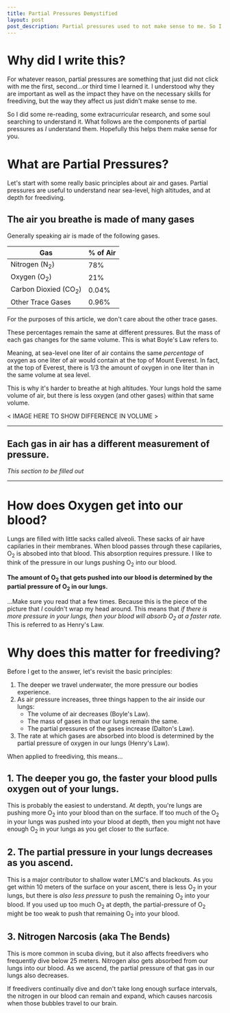 ```yaml
---
title: Partial Pressures Demystified
layout: post
post_description: Partial pressures used to not make sense to me. So I made it make sense to me...for you.
---
```



# Why did I write this?
For whatever reason, partial pressures are something that just did not click with me the first, second...or third time I learned it. I understood why they are important as well as the impact they have on the necessary skills for freediving, but the way they affect us just didn't make sense to me.

So I did some re-reading, some extracurricular research, and some soul searching to understand it. What follows are the components of partial pressures as _I_ understand them. Hopefully this helps them make sense for you.

# What are Partial Pressures?

Let's start with some really basic principles about air and gases. Partial pressures are useful to understand near sea-level, high altitudes, and at depth for freediving.

## The air you breathe is made of many gases

Generally speaking air is made of the following gases.

| Gas                             | % of Air |
| ------------------------------- | -------- |
| Nitrogen (N<sub>2</sub>)        | 78%      |
| Oxygen (O<sub>2</sub>)          | 21%      |
| Carbon Dioxied (CO<sub>2</sub>) | 0.04%    |
| Other Trace Gases               | 0.96%    |

For the purposes of this article, we don't care about the other trace gases.

These percentages remain the same at different pressures. But the mass of each gas changes for the same volume. This is what Boyle's Law refers to. 

Meaning, at sea-level one liter of air contains the same _percentage_ of oxygen as one liter of air would contain at the top of Mount Everest. In fact, at the top of Everest, there is 1/3 the amount of oxygen in one liter than in the same volume at sea level.

This is why it's harder to breathe at high altitudes. Your lungs hold the same volume of air, but there is less oxygen (and other gases) within that same volume. 

< IMAGE HERE TO SHOW DIFFERENCE IN VOLUME >

----

## Each gas in air has a different measurement of pressure.

_This section to be filled out_

---- 

# How does Oxygen get into our blood?

Lungs are filled with little sacks called alveoli. These sacks of air have capilaries in their membranes. When blood passes through these capilaries, O<sub>2</sub> is absobed into that blood. This absorption requires pressure. I like to think of the pressure in our lungs pushing O<sub>2</sub> into our blood.

**The amount of O<sub>2</sub> that gets pushed into our blood is determined by the partial pressure of O<sub>2</sub> in our lungs.**

...Make sure you read that a few times. Because this is the piece of the picture that *I* couldn't wrap my head around. This means that *if there is more pressure in your lungs, then your blood will absorb O<sub>2</sub> at a faster rate.* This is referred to as Henry's Law.

# Why does this matter for freediving?

Before I get to the answer, let's revisit the basic principles:

1. The deeper we travel underwater, the more pressure our bodies experience.
2. As air pressure increases, three things happen to the air inside our lungs:
   - The volume of air decreases (Boyle's Law).
   - The mass of gases in that our lungs remain the same.
   - The partial pressures of the gases increase (Dalton's Law).
3. The rate at which gases are absorbed into blood is determined by the partial pressure of oxygen in our lungs (Henry's Law).

When applied to freediving, this means...

## 1. The deeper you go, the faster your blood pulls oxygen out of your lungs.

This is probably the easiest to understand. At depth, you're lungs are pushing more O<sub>2</sub> into your blood than on the surface. If too much of the O<sub>2</sub> in your lungs was pushed into your blood at depth, then you might not have enough O<sub>2</sub> in your lungs as you get closer to the surface.

## 2. The partial pressure in your lungs decreases as you ascend.

This is a major contributor to shallow water LMC's and blackouts. As you get within 10 meters of the surface on your ascent, there is less O<sub>2</sub> in your  lungs,  but there is _also less pressure_ to push the remaining O<sub>2</sub> into your blood. If you used up too much O<sub>2</sub> at depth, the partial-pressure of O<sub>2</sub> might be too weak to push that remaining O<sub>2</sub> into your blood.

## 3. Nitrogen Narcosis (aka The Bends)

This is more common in scuba diving, but it also affects freedivers who frequently dive below 25 meters. Nitrogen also gets absorbed from our lungs into our blood. As we ascend, the partial pressure of that gas in our lungs also decreases. 

If freedivers continually dive and don't take long enough surface intervals, the nitrogen in our blood can remain and expand, which causes narcosis when those bubbles travel to our brain. 

<!--

NOTES

The amount of each gas that ends up dissolved in the blood depends on the solubility (‘dissolvability') of that gas in the blood (sometimes called the liquid or “aqueous phase”), and on the partial pressure of the same gas in the air (sometimes called the “gas phase”). Here’s a simplified example:

http://www.freedive-earth.com/learn-freedive/what-hell-partial-pressure-anyway

Combind with http://www.freedive-earth.com/learn-freedive/blacking-out-while-freediving
 
-->